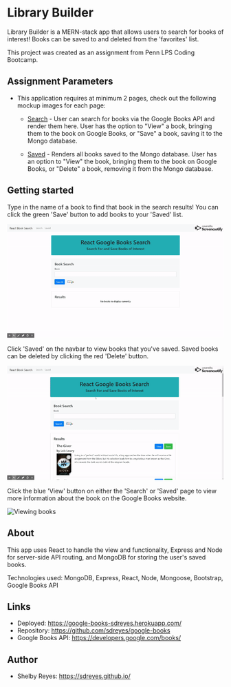 # Library Builder

Library Builder is a MERN-stack app that allows users to search for books of interest! Books can be saved to and deleted from the 'favorites' list.

This project was created as an assignment from Penn LPS Coding Bootcamp.

## Assignment Parameters

* This application requires at minimum 2 pages, check out the following mockup images for each page:

  * [Search](client/public/img/readme/Search.png) - User can search for books via the Google Books API and render them here. User has the option to "View" a book, bringing them to the book on Google Books, or "Save" a book, saving it to the Mongo database.

  * [Saved](client/public/img/readme/Saved.png) - Renders all books saved to the Mongo database. User has an option to "View" the book, bringing them to the book on Google Books, or "Delete" a book, removing it from the Mongo database.

## Getting started

Type in the name of a book to find that book in the search results! You can click the green 'Save' button to add books to your 'Saved' list.

![Searching for and saving books](client/public/img/readme/search.gif)

Click 'Saved' on the navbar to view books that you've saved. Saved books can be deleted by clicking the red 'Delete' button.

![Deleting saved books](client/public/img/readme/saved.gif)

Click the blue 'View' button on either the 'Search' or 'Saved' page to view more information about the book on the Google Books website.

![Viewing books](client/public/img/readme/view.gif)

## About

This app uses React to handle the view and functionality, Express and Node for server-side API routing, and MongoDB for storing the user's saved books.

Technologies used: MongoDB, Express, React, Node, Mongoose, Bootstrap, Google Books API

## Links

- Deployed: https://google-books-sdreyes.herokuapp.com/
- Repository: https://github.com/sdreyes/google-books
- Google Books API: https://developers.google.com/books/

## Author

- Shelby Reyes: https://sdreyes.github.io/
